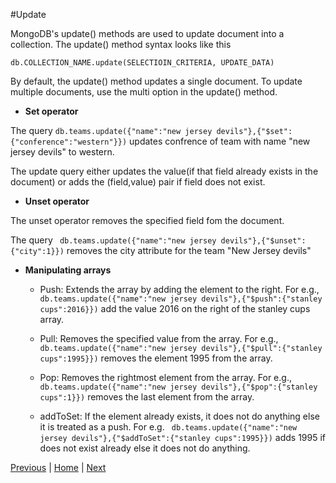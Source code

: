 #Update

MongoDB's update() methods are used to update document into a collection. The update() method syntax looks like this

`db.COLLECTION_NAME.update(SELECTIOIN_CRITERIA, UPDATE_DATA)`

By default, the update() method updates a single document. To update multiple documents, use the multi option in the update() method. 


* __Set operator__

The query 
`db.teams.update({"name":"new jersey devils"},{"$set":{"conference":"western"}})` updates confrence of team with name "new jersey devils" to western.

The update query either updates the value(if that field already exists in the document) or adds the (field,value) pair if field does not exist.

* __Unset operator__

The unset operator removes the specified field fom the document.

The query ` db.teams.update({"name":"new jersey devils"},{"$unset":{"city":1}})` removes the city attribute for the team "New Jersey devils"


* __Manipulating arrays__ 

  * Push: Extends the array by adding the element to the right. For e.g., `db.teams.update({"name":"new jersey devils"},{"$push":{"stanley cups":2016}})` add the value 2016 on the right of the stanley cups array.
    
  * Pull: Removes the specified value from the array. For e.g., `db.teams.update({"name":"new jersey devils"},{"$pull":{"stanley cups":1995}})` removes the element 1995 from the array.
  
  * Pop: Removes the rightmost element from the array. For e.g., `db.teams.update({"name":"new jersey devils"},{"$pop":{"stanley cups":1}})` removes the last element from the array.
  
  * addToSet: If the element already exists, it does not do anything else it is treated as a push.  For e.g. ` db.teams.update({"name":"new jersey devils"},{"$addToSet":{"stanley cups":1995}})` adds 1995 if does not exist already else it does not do anything.
  
[Previous](https://github.com/joed7/MongoDb/blob/master/insert.md)  |  [Home](https://github.com/joed7/MongoDb/blob/master/home.md)  |  [Next](https://github.com/joed7/MongoDb/blob/master/delete.md)  
